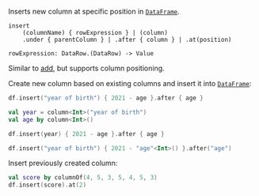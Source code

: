 [//]: # (title: insert)

<!---IMPORT org.jetbrains.kotlinx.dataframe.samples.api.Modify-->

Inserts new column at specific position in [`DataFrame`](DataFrame.md). 

```text
insert 
    (columnName) { rowExpression } | (column)
    .under { parentColumn } | .after { column } | .at(position)

rowExpression: DataRow.(DataRow) -> Value
```

Similar to [add](add.md), but supports column positioning.

Create new column based on existing columns and insert it into [`DataFrame`](DataFrame.md):

<!---FUN insert-->
<tabs>
<tab title="Properties">

```kotlin
df.insert("year of birth") { 2021 - age }.after { age }
```

</tab>
<tab title="Accessors">

```kotlin
val year = column<Int>("year of birth")
val age by column<Int>()

df.insert(year) { 2021 - age }.after { age }
```

</tab>
<tab title="Strings">

```kotlin
df.insert("year of birth") { 2021 - "age"<Int>() }.after("age")
```

</tab></tabs>
<dataFrame src="org.jetbrains.kotlinx.dataframe.samples.api.Modify.insert.html"/>
<!---END-->

Insert previously created column:

<!---FUN insertColumn-->

```kotlin
val score by columnOf(4, 5, 3, 5, 4, 5, 3)
df.insert(score).at(2)
```

<dataFrame src="org.jetbrains.kotlinx.dataframe.samples.api.Modify.insertColumn.html"/>
<!---END-->
